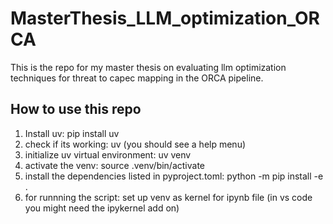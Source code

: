 # MasterThesis_LLM_optimization_ORCA
This is the repo for my master thesis on evaluating llm optimization techniques for threat to capec mapping in the ORCA pipeline.


## How to use this repo
1. Install uv: pip install uv
2. check if its working: uv (you should see a help menu)
3. initialize uv virtual environment: uv venv
4. activate the venv: source .venv/bin/activate
5. install the dependencies listed in pyproject.toml: python -m pip install -e .
6. for runnning the script: set up venv as kernel for ipynb file (in vs code you might need the ipykernel add on)
 